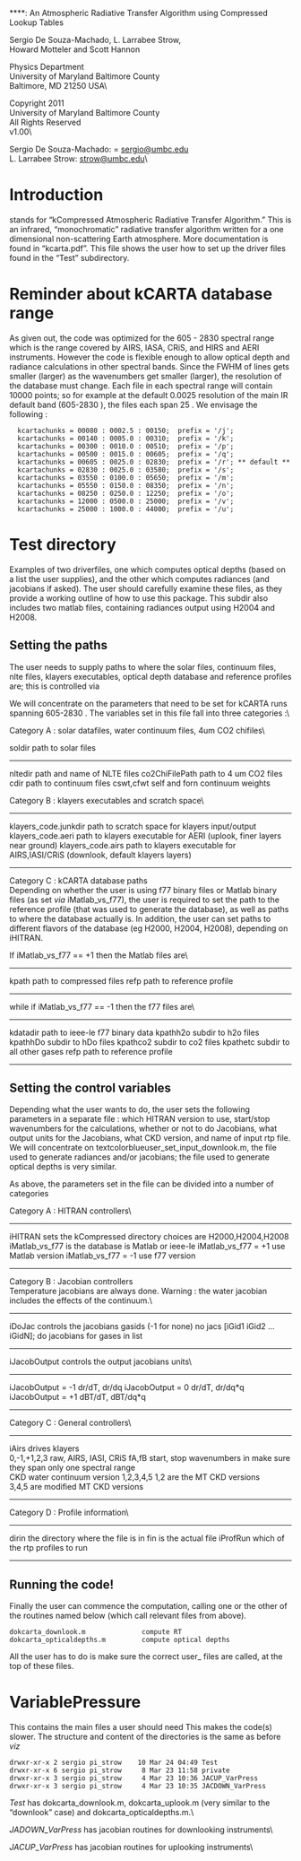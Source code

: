****: An Atmospheric Radiative Transfer Algorithm using Compressed
Lookup Tables

Sergio De Souza-Machado, L. Larrabee Strow,\
Howard Motteler and Scott Hannon

Physics Department\
University of Maryland Baltimore County\
Baltimore, MD 21250 USA\

Copyright 2011\
University of Maryland Baltimore County\
All Rights Reserved\
v1.00\

Sergio De Souza-Machado: = sergio@umbc.edu\
L. Larrabee Strow: strow@umbc.edu\

Introduction
============

stands for “kCompressed Atmospheric Radiative Transfer Algorithm.” This
is an infrared, “monochromatic” radiative transfer algorithm written for
a one dimensional non-scattering Earth atmosphere. More documentation is
found in “kcarta.pdf”. This file shows the user how to set up the driver
files found in the “Test” subdirectory.

Reminder about kCARTA database range
====================================

As given out, the code was optimized for the 605 - 2830 spectral range
which is the range covered by AIRS, IASA, CRiS, and HIRS and AERI
instruments. However the code is flexible enough to allow optical depth
and radiance calculations in other spectral bands. Since the FWHM of
lines gets smaller (larger) as the wavenumbers get smaller (larger), the
resolution of the database must change. Each file in each spectral range
will contain 10000 points; so for example at the default 0.0025
resolution of the main IR default band (605-2830 ), the files each span
25 . We envisage the following :

      kcartachunks = 00080 : 0002.5 : 00150;  prefix = '/j';
      kcartachunks = 00140 : 0005.0 : 00310;  prefix = '/k';
      kcartachunks = 00300 : 0010.0 : 00510;  prefix = '/p';
      kcartachunks = 00500 : 0015.0 : 00605;  prefix = '/q';
      kcartachunks = 00605 : 0025.0 : 02830;  prefix = '/r'; ** default **
      kcartachunks = 02830 : 0025.0 : 03580;  prefix = '/s';
      kcartachunks = 03550 : 0100.0 : 05650;  prefix = '/m';
      kcartachunks = 05550 : 0150.0 : 08350;  prefix = '/n';
      kcartachunks = 08250 : 0250.0 : 12250;  prefix = '/o';
      kcartachunks = 12000 : 0500.0 : 25000;  prefix = '/v';
      kcartachunks = 25000 : 1000.0 : 44000;  prefix = '/u';

Test directory
==============

Examples of two driverfiles, one which computes optical depths (based on
a list the user supplies), and the other which computes radiances (and
jacobians if asked). The user should carefully examine these files, as
they provide a working outline of how to use this package. This subdir
also includes two matlab files, containing radiances output using H2004
and H2008.

Setting the paths
-----------------

The user needs to supply paths to where the solar files, continuum
files, nlte files, klayers executables, optical depth database and
reference profiles are; this is controlled via

We will concentrate on the parameters that need to be set for kCARTA
runs spanning 605-2830 . The variables set in this file fall into three
categories :\

Category A : solar datafiles, water continuum files, 4um CO2 chifiles\

  soldir           path to solar files
  ---------------- ---------------------------------
  nltedir          path and name of NLTE files
  co2ChiFilePath   path to 4 um CO2 files
  cdir             path to continuum files
  cswt,cfwt        self and forn continuum weights

Category B : klayers executables and scratch space\

  ----------------------- ------------------------------------------------
  klayers\_code.junkdir   path to scratch space for klayers input/output
  klayers\_code.aeri      path to klayers executable for AERI
                          (uplook, finer layers near ground)
  klayers\_code.airs      path to klayers executable for AIRS,IASI/CRiS
                          (downlook, default klayers layers)
  ----------------------- ------------------------------------------------

Category C : kCARTA database paths\
Depending on whether the user is using f77 binary files or Matlab binary
files (as set $via$ iMatlab\_vs\_f77), the user is required to set the
path to the reference profile (that was used to generate the database),
as well as paths to where the database actually is. In addition, the
user can set paths to different flavors of the database (eg H2000,
H2004, H2008), depending on iHITRAN.

If iMatlab\_vs\_f77 == +1 then the Matlab files are\

  ------- ---------------------------
  kpath   path to compressed files
  refp    path to reference profile
  ------- ---------------------------

while if iMatlab\_vs\_f77 == -1 then the f77 files are\

  ---------- ---------------------------------
  kdatadir   path to ieee-le f77 binary data
  kpathh2o   subdir to h2o files
  kpathhDo   subdir to hDo files
  kpathco2   subdir to co2 files
  kpathetc   subdir to all other gases
  refp       path to reference profile
  ---------- ---------------------------------

Setting the control variables
-----------------------------

Depending what the user wants to do, the user sets the following
parameters in a separate file : which HITRAN version to use, start/stop
wavenumbers for the calculations, whether or not to do Jacobians, what
output units for the Jacobians, what CKD version, and name of input rtp
file. We will concentrate on
textcolor<span>blue</span><span>user\_set\_input\_downlook.m</span>, the
file used to generate radiances and/or jacobians; the file used to
generate optical depths is very similar.

As above, the parameters set in the file can be divided into a number of
categories

Category A : HITRAN controllers\

  ------------------ ------------------------------------------
  iHITRAN            sets the kCompressed directory
                     choices are H2000,H2004,H2008
  iMatlab\_vs\_f77   is the database is Matlab or ieee-le
                     iMatlab\_vs\_f77 = +1 use Matlab version
                     iMatlab\_vs\_f77 = -1 use f77 version
  ------------------ ------------------------------------------

Category B : Jacobian controllers\
Temperature jacobians are always done. Warning : the water jacobian
includes the effects of the continuum.\

  -------- ------------------------------- --------------------------------
  iDoJac   controls the jacobians gasids   (-1 for none)
                                           no jacs
           [iGid1 iGid2 ... iGidN];        do jacobians for gases in list
  -------- ------------------------------- --------------------------------

iJacobOutput controls the output jacobians units\

  ------------------- -------------------
  iJacobOutput = -1   dr/dT, dr/dq
  iJacobOutput = 0    dr/dT, dr/dq\*q
  iJacobOutput = +1   dBT/dT, dBT/dq\*q
  ------------------- -------------------

Category C : General controllers\

  ------- --------------------------------------------- -----------------------
  iAirs   drives klayers                                
          0,-1,+1,2,3                                   raw, AIRS, IASI, CRiS
  fA,fB   start, stop wavenumbers                       in
          make sure they span only one spectral range   
  CKD     water continuum version                       1,2,3,4,5
          1,2 are the MT CKD versions                   
          3,4,5 are modified MT CKD versions            
  ------- --------------------------------------------- -----------------------

Category D : Profile information\

  ---------- ------------------------------------
  dirin      the directory where the file is in
  fin        is the actual file
  iProfRun   which of the rtp profiles to run
  ---------- ------------------------------------

Running the code!
-----------------

Finally the user can commence the computation, calling one or the other
of the routines named below (which call relevant files from above).

    dokcarta_downlook.m              compute RT
    dokcarta_opticaldepths.m         compute optical depths

All the user has to do is make sure the correct user\_ files are called,
at the top of these files.

VariablePressure 
=================

This contains the main files a user should need This makes the code(s)
slower. The structure and content of the directories is the same as
before $viz$

    drwxr-xr-x 2 sergio pi_strow    10 Mar 24 04:49 Test
    drwxr-xr-x 6 sergio pi_strow     8 Mar 23 11:58 private
    drwxr-xr-x 3 sergio pi_strow     4 Mar 23 10:36 JACUP_VarPress
    drwxr-xr-x 3 sergio pi_strow     4 Mar 23 10:35 JACDOWN_VarPress

$Test$ has dokcarta\_downlook.m, dokcarta\_uplook.m (very similar to the
“downlook” case) and dokcarta\_opticaldepths.m.\

$JADOWN\_VarPress$ has jacobian routines for downlooking instruments\

$JACUP\_VarPress$ has jacobian routines for uplooking instruments\

